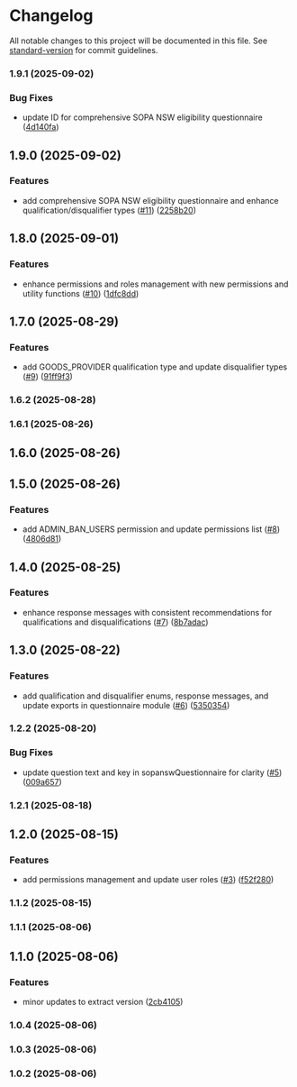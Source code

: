 # Changelog

All notable changes to this project will be documented in this file. See [standard-version](https://github.com/conventional-changelog/standard-version) for commit guidelines.

### 1.9.1 (2025-09-02)


### Bug Fixes

* update ID for comprehensive SOPA NSW eligibility questionnaire ([4d140fa](https://github.com/sociable-tech/adj-types/commit/4d140fa5738590476068a859c3f5d975bdc63591))

## 1.9.0 (2025-09-02)


### Features

* add comprehensive SOPA NSW eligibility questionnaire and enhance qualification/disqualifier types ([#11](https://github.com/sociable-tech/adj-types/issues/11)) ([2258b20](https://github.com/sociable-tech/adj-types/commit/2258b2061a0c459d1d22d8c23fbdf6534a3171c9))

## 1.8.0 (2025-09-01)


### Features

* enhance permissions and roles management with new permissions and utility functions ([#10](https://github.com/sociable-tech/adj-types/issues/10)) ([1dfc8dd](https://github.com/sociable-tech/adj-types/commit/1dfc8dd072bdbf665eb9f497ff0960d27706988f))

## 1.7.0 (2025-08-29)


### Features

* add GOODS_PROVIDER qualification type and update disqualifier types ([#9](https://github.com/sociable-tech/adj-types/issues/9)) ([91ff9f3](https://github.com/sociable-tech/adj-types/commit/91ff9f30c0cb544f5e5ab41ccc240ec2128ed9aa))

### 1.6.2 (2025-08-28)

### 1.6.1 (2025-08-26)

## 1.6.0 (2025-08-26)

## 1.5.0 (2025-08-26)


### Features

* add ADMIN_BAN_USERS permission and update permissions list ([#8](https://github.com/sociable-tech/adj-types/issues/8)) ([4806d81](https://github.com/sociable-tech/adj-types/commit/4806d81cdb93054a56d67e11293203ebb60f0a4d))

## 1.4.0 (2025-08-25)


### Features

* enhance response messages with consistent recommendations for qualifications and disqualifications ([#7](https://github.com/sociable-tech/adj-types/issues/7)) ([8b7adac](https://github.com/sociable-tech/adj-types/commit/8b7adacc5496d57386a2de87603bca7fa5c5d24b))

## 1.3.0 (2025-08-22)


### Features

* add qualification and disqualifier enums, response messages, and update exports in questionnaire module ([#6](https://github.com/sociable-tech/adj-types/issues/6)) ([5350354](https://github.com/sociable-tech/adj-types/commit/5350354db48b7deffebd468eedf0e7764d3f0f95))

### 1.2.2 (2025-08-20)


### Bug Fixes

* update question text and key in sopanswQuestionnaire for clarity ([#5](https://github.com/sociable-tech/adj-types/issues/5)) ([009a657](https://github.com/sociable-tech/adj-types/commit/009a6572812244b8b97b9d24587d9952faa06a9d))

### 1.2.1 (2025-08-18)

## 1.2.0 (2025-08-15)


### Features

* add permissions management and update user roles ([#3](https://github.com/sociable-tech/adj-types/issues/3)) ([f52f280](https://github.com/sociable-tech/adj-types/commit/f52f2804c0ef69786e84518384c4bbd94a12301f))

### 1.1.2 (2025-08-15)

### 1.1.1 (2025-08-06)

## 1.1.0 (2025-08-06)


### Features

* minor updates to extract version ([2cb4105](https://github.com/sociable-tech/adj-types/commit/2cb41054f2eb90512f90a91d57921bd59e730e33))

### 1.0.4 (2025-08-06)

### 1.0.3 (2025-08-06)

### 1.0.2 (2025-08-06)
